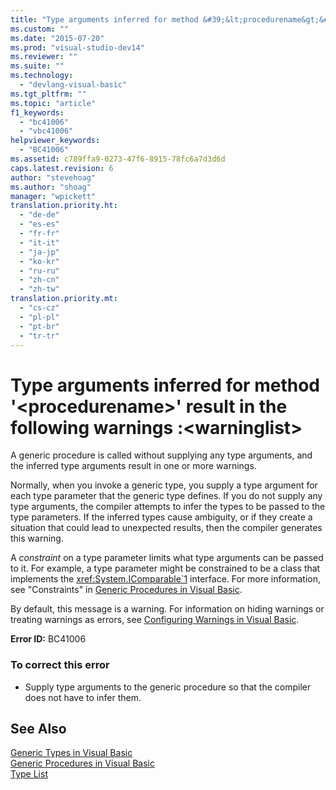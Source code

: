 ```yaml
---
title: "Type arguments inferred for method &#39;&lt;procedurename&gt;&#39; result in the following warnings :&lt;warninglist&gt;"
ms.custom: ""
ms.date: "2015-07-20"
ms.prod: "visual-studio-dev14"
ms.reviewer: ""
ms.suite: ""
ms.technology: 
  - "devlang-visual-basic"
ms.tgt_pltfrm: ""
ms.topic: "article"
f1_keywords: 
  - "bc41006"
  - "vbc41006"
helpviewer_keywords: 
  - "BC41006"
ms.assetid: c789ffa9-0273-47f6-8915-78fc6a7d3d6d
caps.latest.revision: 6
author: "stevehoag"
ms.author: "shoag"
manager: "wpickett"
translation.priority.ht: 
  - "de-de"
  - "es-es"
  - "fr-fr"
  - "it-it"
  - "ja-jp"
  - "ko-kr"
  - "ru-ru"
  - "zh-cn"
  - "zh-tw"
translation.priority.mt: 
  - "cs-cz"
  - "pl-pl"
  - "pt-br"
  - "tr-tr"
---
```

# Type arguments inferred for method &#39;&lt;procedurename&gt;&#39; result in the following warnings :&lt;warninglist&gt;
A generic procedure is called without supplying any type arguments, and the inferred type arguments result in one or more warnings.  
  
 Normally, when you invoke a generic type, you supply a type argument for each type parameter that the generic type defines. If you do not supply any type arguments, the compiler attempts to infer the types to be passed to the type parameters. If the inferred types cause ambiguity, or if they create a situation that could lead to unexpected results, then the compiler generates this warning.  
  
 A *constraint* on a type parameter limits what type arguments can be passed to it. For example, a type parameter might be constrained to be a class that implements the <xref:System.IComparable`1> interface. For more information, see "Constraints" in [Generic Procedures in Visual Basic](../Topic/Generic%20Procedures%20in%20Visual%20Basic.md).  
  
 By default, this message is a warning. For information on hiding warnings or treating warnings as errors, see [Configuring Warnings in Visual Basic](../ide/configuring-warnings-in-visual-basic.md).  
  
 **Error ID:** BC41006  
  
### To correct this error  
  
-   Supply type arguments to the generic procedure so that the compiler does not have to infer them.  
  
## See Also  
 [Generic Types in Visual Basic](../Topic/Generic%20Types%20in%20Visual%20Basic%20\(Visual%20Basic\).md)   
 [Generic Procedures in Visual Basic](../Topic/Generic%20Procedures%20in%20Visual%20Basic.md)   
 [Type List](../Topic/Type%20List%20\(Visual%20Basic\).md)